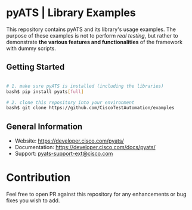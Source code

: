 # pyATS | Library Examples

This repository contains pyATS and its library's usage examples. The purpose
of these examples is not to perform _real testing_, but rather to demonstrate
**the various features and functionalities** of the framework with dummy 
scripts.

## Getting Started

```bash

# 1. make sure pyATS is installed (including the libraries)
bash$ pip install pyats[full]

# 2. clone this repository into your environment
bash$ git clone https://github.com/CiscoTestAutomation/examples

```

## General Information

- Website: https://developer.cisco.com/pyats/
- Documentation: https://developer.cisco.com/docs/pyats/
- Support: pyats-support-ext@cisco.com


# Contribution

Feel free to open PR against this repository for any enhancements or bug fixes
you wish to add.